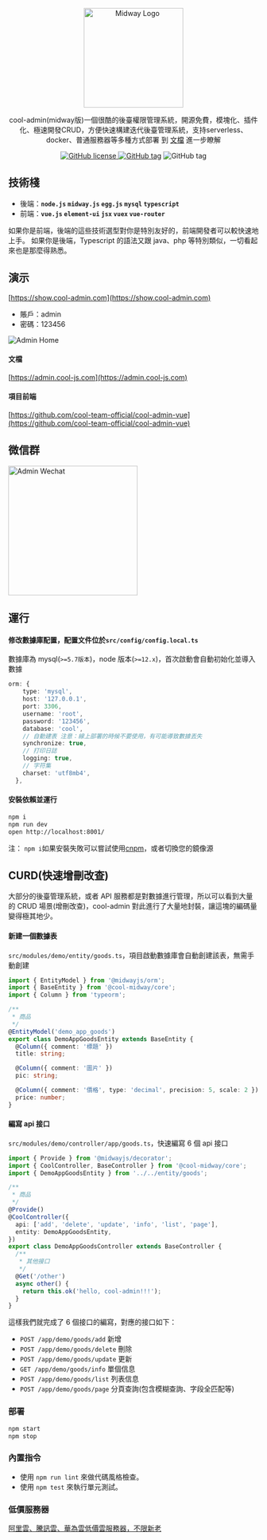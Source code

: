 <p align="center">
  <a href="https://midwayjs.org/" target="blank"><img src="https://cool-show.oss-cn-shanghai.aliyuncs.com/admin/logo.png" width="200" alt="Midway Logo" /></a>
</p>

<p align="center">cool-admin(midway版)一個很酷的後臺權限管理系統，開源免費，模塊化、插件化、極速開發CRUD，方便快速構建迭代後臺管理系統，支持serverless、docker、普通服務器等多種方式部署
到 <a href="https://cool-js.com" target="_blank">文檔</a> 進一步瞭解
<p align="center">
    <a href="https://github.com/cool-team-official/cool-admin-midway/blob/master/LICENSE" target="_blank"><img src="https://img.shields.io/badge/license-MIT-green?style=flat-square" alt="GitHub license" />
    <a href=""><img src="https://img.shields.io/github/package-json/v/cool-team-official/cool-admin-midway?style=flat-square" alt="GitHub tag"></a>
    <img src="https://img.shields.io/github/last-commit/cool-team-official/cool-admin-midway?style=flat-square" alt="GitHub tag"></a>
</p>

## 技術棧

- 後端：**`node.js` `midway.js` `egg.js` `mysql` `typescript`**
- 前端：**`vue.js` `element-ui` `jsx` `vuex` `vue-router`**

如果你是前端，後端的這些技術選型對你是特別友好的，前端開發者可以較快速地上手。
如果你是後端，Typescript 的語法又跟 java、php 等特別類似，一切看起來也是那麼得熟悉。

<!-- 在此次添加使用文檔 -->

## 演示

[https://show.cool-admin.com](https://show.cool-admin.com)

- 賬戶：admin
- 密碼：123456

<img src="https://cool-show.oss-cn-shanghai.aliyuncs.com/admin/home-mini.png" alt="Admin Home"></a>

#### 文檔

[https://admin.cool-js.com](https://admin.cool-js.com)

#### 項目前端

[https://github.com/cool-team-official/cool-admin-vue](https://github.com/cool-team-official/cool-admin-vue)

## 微信群

<img width="260" src="https://cool-show.oss-cn-shanghai.aliyuncs.com/admin/wechat.jpeg?v=1" alt="Admin Wechat"></a>

## 運行

#### 修改數據庫配置，配置文件位於`src/config/config.local.ts`

數據庫為 mysql(`>=5.7版本`)，node 版本(`>=12.x`)，首次啟動會自動初始化並導入數據

```ts
orm: {
    type: 'mysql',
    host: '127.0.0.1',
    port: 3306,
    username: 'root',
    password: '123456',
    database: 'cool',
    // 自動建表 注意：線上部署的時候不要使用，有可能導致數據丟失
    synchronize: true,
    // 打印日誌
    logging: true,
    // 字符集
    charset: 'utf8mb4',
  },
```

#### 安裝依賴並運行

```bash
npm i
npm run dev
open http://localhost:8001/
```

注： `npm i`如果安裝失敗可以嘗試使用[cnpm](https://developer.aliyun.com/mirror/NPM?from=tnpm)，或者切換您的鏡像源

## CURD(快速增刪改查)

大部分的後臺管理系統，或者 API 服務都是對數據進行管理，所以可以看到大量的 CRUD 場景(增刪改查)，cool-admin 對此進行了大量地封裝，讓這塊的編碼量變得極其地少。

#### 新建一個數據表

`src/modules/demo/entity/goods.ts`，項目啟動數據庫會自動創建該表，無需手動創建

```ts
import { EntityModel } from '@midwayjs/orm';
import { BaseEntity } from '@cool-midway/core';
import { Column } from 'typeorm';

/**
 * 商品
 */
@EntityModel('demo_app_goods')
export class DemoAppGoodsEntity extends BaseEntity {
  @Column({ comment: '標題' })
  title: string;

  @Column({ comment: '圖片' })
  pic: string;

  @Column({ comment: '價格', type: 'decimal', precision: 5, scale: 2 })
  price: number;
}
```

#### 編寫 api 接口

`src/modules/demo/controller/app/goods.ts`，快速編寫 6 個 api 接口

```ts
import { Provide } from '@midwayjs/decorator';
import { CoolController, BaseController } from '@cool-midway/core';
import { DemoAppGoodsEntity } from '../../entity/goods';

/**
 * 商品
 */
@Provide()
@CoolController({
  api: ['add', 'delete', 'update', 'info', 'list', 'page'],
  entity: DemoAppGoodsEntity,
})
export class DemoAppGoodsController extends BaseController {
  /**
   * 其他接口
   */
  @Get('/other')
  async other() {
    return this.ok('hello, cool-admin!!!');
  }
}
```

這樣我們就完成了 6 個接口的編寫，對應的接口如下：

- `POST /app/demo/goods/add` 新增
- `POST /app/demo/goods/delete` 刪除
- `POST /app/demo/goods/update` 更新
- `GET /app/demo/goods/info` 單個信息
- `POST /app/demo/goods/list` 列表信息
- `POST /app/demo/goods/page` 分頁查詢(包含模糊查詢、字段全匹配等)

### 部署

```bash
npm start
npm stop
```

### 內置指令

- 使用 `npm run lint` 來做代碼風格檢查。
- 使用 `npm test` 來執行單元測試。

### 低價服務器

[阿里雲、騰訊雲、華為雲低價雲服務器，不限新老](https://cool-js.com/ad/server.html)

